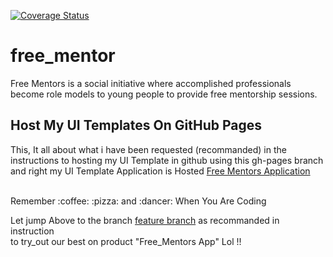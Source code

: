 [![Coverage Status](https://coveralls.io/repos/github/key-joshua/free_mentors/badge.svg?branch=develop)](https://coveralls.io/github/key-joshua/free_mentors?branch=develop)

# free_mentor
Free Mentors is a social initiative where accomplished professionals become role models to young people to provide free mentorship sessions.
<br>
## Host My UI Templates On GitHub Pages
This, It all about what i have been requested (recommanded) in the instructions to hosting my UI Template in github using this gh-pages branch and right my UI Template Application is Hosted [Free Mentors Application](https://key-joshua.github.io/free_mentors/)

<br>
Remember :coffee:   :pizza:  and :dancer:   When You Are Coding

Let jump Above to the branch [feature branch](https://github.com/key-joshua/free_mentor/tree/feature) as recommanded in instruction 
<br>
to try_out our best on product "Free_Mentors App" Lol !!
